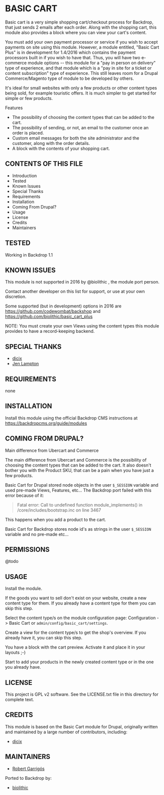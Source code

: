 BASIC CART
===================

Basic cart is a very simple shopping cart/checkout process for Backdrop, that
just sends 2 emails after each order. Along with the shopping cart, this module
also provides a block where you can view your cart's content.

You must add your own payment processor or service if you wish to accept
payments on site using this module. However, a module entitled, "Basic Cart
Plus" is in development for 1.4/2016 which contains the payment processors built
in if you wish to have that. Thus, you will have two e-commerce module options
-- this module for a "pay in person on delivery" type of experience, and that
module which is a "pay in site for a ticket or content subscription" type of
experience. This still leaves room for a Drupal Commerce/Magento type of module
to be developed by others.

It's ideal for small websites with only a few products or other content types
being sold, for example touristic offers. It is much simpler to get started for
simple or few products.

Features

* The possibility of choosing the content types that can be added to the cart.
* The possibility of sending, or not, an email to the customer once an order is
  placed.
* Custom email messages for both the site administrator and the customer, along
  with the order details.
* A block with the contents of your shopping cart.

CONTENTS OF THIS FILE
---------------------

- Introduction
- Tested
- Known Issues
- Special Thanks
- Requirements
- Installation
- Coming From Drupal?
- Usage
- License
- Credits
- Maintainers

TESTED
-----

Working in Backdrop 1.1

KNOWN ISSUES
---------------------

This module is not supported in 2016 by @biolithic , the module port person.

Contact another developer on this list for support, or use at your own
discretion.

Some supported (but in development) options in 2016 are
https://github.com/codewombat/backshop and
https://github.com/biolithic/basic_cart_plus

NOTE: You must create your own Views using the content types this module
provides to have a record-keeping backend.

SPECIAL THANKS
--------------

- [dicix](https://www.drupal.org/u/dicix)
- [Jen Lampton](https://www.drupal.org/u/jenlampton)

REQUIREMENTS
------------

none

INSTALLATION
------------

Install this module using the official Backdrop CMS instructions at
https://backdropcms.org/guide/modules


COMING FROM DRUPAL?
-------------------

Main difference from Ubercart and Commerce

The main difference from Ubercart and Commerce is the possibility of choosing
the content types that can be added to the cart. It also doesn't bother you with
the Product SKU, that can be a pain when you have just a few products.

Basic Cart for Drupal stored node objects in the user `$_SESSION` variable and
used pre-made Views, Features, etc... The Backdrop port failed with this error
because of it:

> Fatal error: Call to undefined function module_implements() in
> /core/includes/bootstrap.inc on line 3467

This happens when you add a product to the cart.

Basic Cart for Backdrop stores node id's as strings in the user `$_SESSION`
variable and no pre-made etc...

PERMISSIONS
------------

@todo


USAGE
-----

Install the module.

If the goods you want to sell don't exist on your website, create a new content
type for them. If you already have a content type for them you can skip this
step.

Select the content type/s on the module configuration page: Configuration ->
Basic Cart or `admin/config/basic_cart/settings`.

Create a view for the content type/s to get the shop's overview. If you already
have it, you can skip this step.

You have a block with the cart preview. Activate it and place it in your
layouts ;-)

Start to add your products in the newly created content type or in the one you
already have.

LICENSE
-------

This project is GPL v2 software. See the LICENSE.txt file in this directory for
complete text.

CREDITS
-----------

This module is based on the Basic Cart module for Drupal, originally written and
maintained by a large number of contributors, including:

- [dicix](https://www.drupal.org/u/dicix)

MAINTAINERS
-----------

- [Robert Garrigós](https://github.com/robertgarrigos)

Ported to Backdrop by:

- [biolithic](https://github.com/biolithic)

